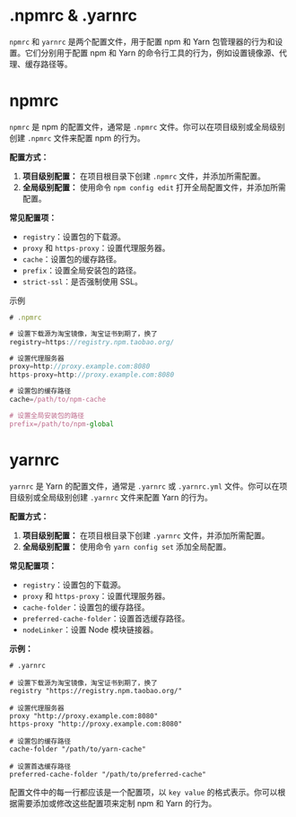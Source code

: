 # .npmrc & .yarnrc

`npmrc` 和 `yarnrc` 是两个配置文件，用于配置 npm 和 Yarn 包管理器的行为和设置。它们分别用于配置 npm 和 Yarn 的命令行工具的行为，例如设置镜像源、代理、缓存路径等。

# npmrc

`npmrc` 是 npm 的配置文件，通常是 `.npmrc` 文件。你可以在项目级别或全局级别创建 `.npmrc` 文件来配置 npm 的行为。

**配置方式：**

1. **项目级别配置：** 在项目根目录下创建 `.npmrc` 文件，并添加所需配置。
2. **全局级别配置：** 使用命令 `npm config edit` 打开全局配置文件，并添加所需配置。

**常见配置项：**

- `registry`：设置包的下载源。
- `proxy` 和 `https-proxy`：设置代理服务器。
- `cache`：设置包的缓存路径。
- `prefix`：设置全局安装包的路径。
- `strict-ssl`：是否强制使用 SSL。

示例

```js
# .npmrc

# 设置下载源为淘宝镜像，淘宝证书到期了，换了
registry=https://registry.npm.taobao.org/

# 设置代理服务器
proxy=http://proxy.example.com:8080
https-proxy=http://proxy.example.com:8080

# 设置包的缓存路径
cache=/path/to/npm-cache

# 设置全局安装包的路径
prefix=/path/to/npm-global
```

# yarnrc

`yarnrc` 是 Yarn 的配置文件，通常是 `.yarnrc` 或 `.yarnrc.yml` 文件。你可以在项目级别或全局级别创建 `.yarnrc` 文件来配置 Yarn 的行为。

**配置方式：**

1. **项目级别配置：** 在项目根目录下创建 `.yarnrc` 文件，并添加所需配置。
2. **全局级别配置：** 使用命令 `yarn config set` 添加全局配置。

**常见配置项：**

- `registry`：设置包的下载源。
- `proxy` 和 `https-proxy`：设置代理服务器。
- `cache-folder`：设置包的缓存路径。
- `preferred-cache-folder`：设置首选缓存路径。
- `nodeLinker`：设置 Node 模块链接器。

**示例：**

```
# .yarnrc

# 设置下载源为淘宝镜像，淘宝证书到期了，换了
registry "https://registry.npm.taobao.org/"

# 设置代理服务器
proxy "http://proxy.example.com:8080"
https-proxy "http://proxy.example.com:8080"

# 设置包的缓存路径
cache-folder "/path/to/yarn-cache"

# 设置首选缓存路径
preferred-cache-folder "/path/to/preferred-cache"
```

配置文件中的每一行都应该是一个配置项，以 `key value` 的格式表示。你可以根据需要添加或修改这些配置项来定制 npm 和 Yarn 的行为。
